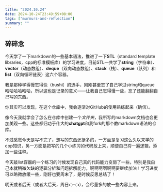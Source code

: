 ```yaml
---
title: "2024.10.24"
date: 2024-10-24T23:49:59+08:00
tags: ["murmurs-and-reflection"]
summary: ""
---
```

## 碎碎念
今天学了一下markdown的一些基本语法，推进了一下**STL**（standard template libraries，cpp的标准模板库）的学习进度，目前STL一共学了**string**（字符串）、**vector**（动态数组）、**deque**（双向动态数组）、**stack**（栈）、**queue**（队列）和**list**（双向循环链表）这六个容器。

我是那种学得慢忘得快（bushi）的选手，刚刚甚至忘了自己学过string和queue哈哈哈哈哈哈，所以这也是记录的意义——让我自己忘得慢一些，忘了还能翻翻自己写的东西。

你其实可以发现，在这个仓库中，我会逐渐对GitHub的使用熟练起来（确信）。

像今天我就学会了怎么在仓库中创建一个*文件夹*，我所写的markdown文档也会更加美观一些。这些都归功于伟大的**chatgpt**和我fork的那个教markdown语法的仓库。

不过感觉今天是写不完了，想写的东西还挺多的，一方面是复习这么久以来学的cpp知识，另一方面是把写的几个小练习的代码放上来，顺便自己捋一遍逻辑，添加一些注释。

今天敲list容器的一个练习的时候发现自己真的代码能力变弱了一些，特别是我自己本就稍微欠缺的逻辑分析和问题拆解能力，啊啊啊啊啊啊要继续加油！学习进度可以略微放缓一些，刚好也要周末了，是时候反思总结了！

明天或者后天（或者大后天，周日👉👈），会尽量多的放一些内容上来。
